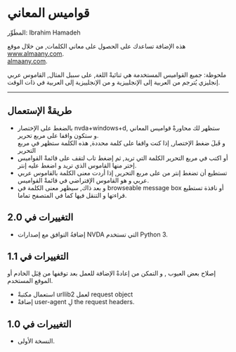# قواميس المعاني #

المطَوِّر: Ibrahim Hamadeh  

هذه الإضافة تساعدك على الحصول على معاني الكلمات, من خلال موقع www.almaany.com.  
[almaany.com](https://www.almaany.com/en/dict/ar-en/ "With a Title").

ملحوظة: جميع القواميس المستخدمة هي ثنائيةْ اللغة, على سبيل المثال, القاموس عربي إنجليزي يُترجم من العربية إلى الإنجلييزية و من الإنجلييزية إلى العربية في ذات الوقت.

***

## طريقةْ الإستعمال 

*	بالضغط على الإختصار nvda+windows+d, ستظهر لك محاورةْ قواميس المعاني  
و ستكون واقفا على مربع تحرير.  
و قَبلَ ضغط الإختصار, إذا كنت واقفا على كلمة محددة, هذه الكلمة ستظهر في مربع التحرير  
*	أو اكتب في مربع التحرير الكلمة التي تريد, ثم إضغط تاب لتقف على قائمةْ القواميس إختر منها القاموس الذي تريد و اضغط عليه إنتر.  
*	تستطيع أن تضغط إنتر من على مربع التحرير, إذا أردت معنى الكلمة بالقاموس عربي عربي و هو القاموس الإفتراضي في قائمةْ القواميس.  
*	و بعد ذاك, سيظهر معنى الكلمة في browseable message box أو نافذة تستطيع قراءتها و التنقل فيها كما في المتصفح تماما.  

## التغييرات في 2.0 ##

* إضافةُ التوافق مع إصدارات NVDA التي تستخدم Python 3.

## التغييرات في 1.1 ##

إصلاح بعض العيوب , و التمكن من إعادةْ الإضافة للعمل بعد توقفها من قِبَل الخادم أو الموقع المستخدم.  

*	استعمال مكتبةْ  urllib2 لعمل request object  
*	إضافةْ user-agent لِ the request headers.  

## التغييرات في  1.0 ##

*	النسخة الأولى.